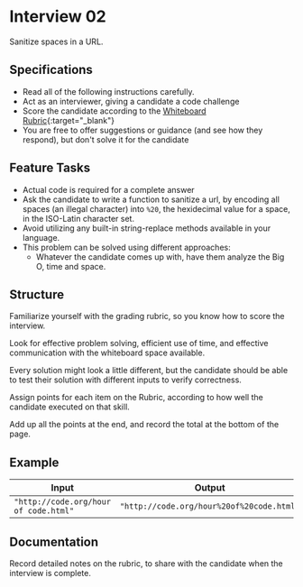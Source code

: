 # Interview 02

Sanitize spaces in a URL.

## Specifications

- Read all of the following instructions carefully. 
- Act as an interviewer, giving a candidate a code challenge
- Score the candidate according to the [Whiteboard Rubric](https://docs.google.com/spreadsheets/d/1scthkmARfzAFZrSYAp6LA2coOaoWUWbSzMbtIU4jcHw){:target="_blank"}
- You are free to offer suggestions or guidance (and see how they respond),  but don't solve it for the candidate

## Feature Tasks

- Actual code is required for a complete answer  
- Ask the candidate to write a function to sanitize a url, by encoding all spaces (an illegal character) into `%20`, the hexidecimal value for a space, in the ISO-Latin character set. 
- Avoid utilizing any built-in string-replace methods available in your language.
- This problem can be solved using different approaches:
  - Whatever the candidate comes up with, have them analyze the Big O, time and space. 

## Structure 

Familiarize yourself with the grading rubric, so you know how to score the interview. 

Look for effective problem solving, efficient use of time, and effective communication with the whiteboard space available. 

Every solution might look a little different, but the candidate should be able to test their solution with different inputs to verify correctness.

Assign points for each item on the Rubric, according to how well the candidate executed on that skill. 

Add up all the points at the end, and record the total at the bottom of the page.

## Example

| Input | Output |
|-----|----| 
| `"http://code.org/hour of code.html"` | `"http://code.org/hour%20of%20code.html"` |

## Documentation

Record detailed notes on the rubric, to share with the candidate when the interview is complete. 
